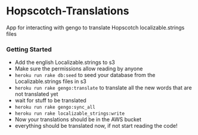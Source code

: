 Hopscotch-Translations
======================

App for interacting with gengo to translate Hopscotch localizable.strings files


### Getting Started
- Add the english Localizable.strings to s3
- Make sure the permissions allow reading by anyone
- `heroku run rake db:seed` to seed your database from the Localizable.strings files in s3
- `heroku run rake gengo:translate` to translate all the new words that are not translated yet
- wait for stuff to be translated
- `heroku run rake gengo:sync_all`
- `heroku run rake localizable_strings:write`
- Now your translations should be in the AWS bucket
- everything should be translated now, if not start reading the code! 
